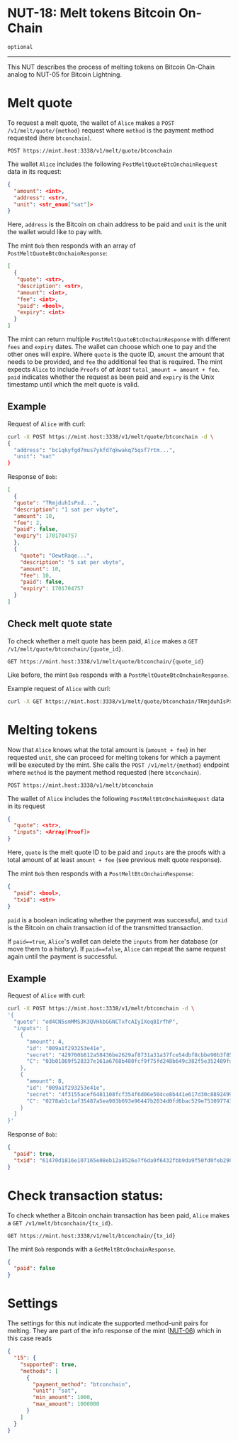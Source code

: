 NUT-18: Melt tokens Bitcoin On-Chain
==========================

`optional`

---

This NUT describes the process of melting tokens on Bitcoin On-Chain analog to NUT-05 for Bitcoin Lightning.

# Melt quote

To request a melt quote, the wallet of `Alice` makes a `POST /v1/melt/quote/{method}` request where `method` is the payment method requested (here `btconchain`). 

```http
POST https://mint.host:3338/v1/melt/quote/btconchain
```

The wallet `Alice` includes the following `PostMeltQuoteBtcOnchainRequest` data in its request:

```json
{
  "amount": <int>,
  "address": <str>,
  "unit": <str_enum["sat"]>
}
```

Here, `address` is the Bitcoin on chain address to be paid and `unit` is the unit the wallet would like to pay with.

The mint `Bob` then responds with an array of `PostMeltQuoteBtcOnchainResponse`:


```json
[
  {
   "quote": <str>,
   "description": <str>,
   "amount": <int>,
   "fee": <int>,
   "paid": <bool>,
   "expiry": <int>
  }
]
```
The mint can return multiple `PostMeltQuoteBtcOnchainResponse` with different `fees` and `expiry` dates. The wallet can choose which one to pay and the other ones will expire.  Where `quote` is the quote ID, `amount` the amount that needs to be provided, and `fee` the additional fee that is required. The mint expects `Alice` to include `Proofs` of *at least* `total_amount = amount + fee`. `paid` indicates whether the request as been paid and `expiry` is the Unix timestamp until which the melt quote is valid.

## Example

Request of `Alice` with curl:

```bash
curl -X POST https://mint.host:3338/v1/melt/quote/btconchain -d \
{
  "address": "bc1qkyfgd7mus7ykfd7qkwakq75qsf7rtm...",
  "unit": "sat"
}
```

Response of `Bob`:

```json
[
  {
  "quote": "TRmjduhIsPxd...",
  "description": "1 sat per vbyte",
  "amount": 10,
  "fee": 2,
  "paid": false,
  "expiry": 1701704757  
  },
  {
    "quote": "OewtRaqe...",
    "description": "5 sat per vbyte",
    "amount": 10,
    "fee": 10,
    "paid": false,
    "expiry": 1701704757
  }
]
```

## Check melt quote state

To check whether a melt quote has been paid, `Alice` makes a `GET /v1/melt/quote/btconchain/{quote_id}`.

```http
GET https://mint.host:3338/v1/melt/quote/btconchain/{quote_id}
```

Like before, the mint `Bob` responds with a `PostMeltQuoteBtcOnchainResponse`.

Example request of `Alice` with curl:

```bash
curl -X GET https://mint.host:3338/v1/melt/quote/btconchain/TRmjduhIsPxd...
```

# Melting tokens

Now that `Alice` knows what the total amount is (`amount + fee`) in her requested `unit`, she can proceed for melting tokens for which a payment will be executed by the mint. She calls the `POST /v1/melt/{method}` endpoint where `method` is the payment method requested (here `btconchain`).

```http
POST https://mint.host:3338/v1/melt/btconchain
```

The wallet of `Alice` includes the following `PostMeltBtcOnchainRequest` data in its request

```json
{
  "quote": <str>,
  "inputs": <Array[Proof]>
}
```

Here, `quote` is the melt quote ID to be paid and `inputs` are the proofs with a total amount of at least `amount + fee` (see previous melt quote response).

The mint `Bob` then responds with a `PostMeltBtcOnchainResponse`:

```json
{
  "paid": <bool>,
  "txid": <str>
}
```
`paid` is a boolean indicating whether the payment was successful, and `txid` is the Bitcoin on chain transaction id of the transmitted transaction. 

If `paid==true`, `Alice`'s wallet can delete the `inputs` from her database (or move them to a history). If `paid==false`, `Alice` can repeat the same request again until the payment is successful.

## Example

Request of `Alice` with curl:

```bash
curl -X POST https://mint.host:3338/v1/melt/btconchain -d \
'{
  "quote": "od4CN5smMMS3K3QVHkbGGNCTxfcAIyIXeq8IrfhP",
  "inputs": [
    {
      "amount": 4,
      "id": "009a1f293253e41e",
      "secret": "429700b812a58436be2629af8731a31a37fce54dbf8cbbe90b3f8553179d23f5",
      "C": "03b01869f528337e161a6768b480fcf9f75fd248b649c382f5e352489fd84fd011",
    },
    {
      "amount": 8,
      "id": "009a1f293253e41e",
      "secret": "4f3155acef6481108fcf354f6d06e504ce8b441e617d30c88924991298cdbcad",
      "C": "0278ab1c1af35487a5ea903b693e96447b2034d0fd6bac529e753097743bf73ca9",
    }
  ]
}'
```

Response of `Bob`: 

```json
{
  "paid": true,
  "txid": "61470d1816e107165e08eb12a8526e7f6da9f6432fbb9da9f50fd0feb290a584"
}
```


# Check transaction status:
To check whether a Bitcoin onchain transaction has been paid, `Alice` makes a `GET /v1/melt/btconchain/{tx_id}`.

```http
GET https://mint.host:3338/v1/melt/btconchain/{tx_id}
```

The mint `Bob` responds with a `GetMeltBtcOnchainResponse`.

```json
{
  "paid": false
}
```

# Settings
The settings for this nut indicate the supported method-unit pairs for melting. They are part of the info response of the mint ([NUT-06][06]) which in this case reads 
```json
{
  "15": {
    "supported": true,
    "methods": [
      {
        "payment_method": "btconchain",
        "unit": "sat",
        "min_amount": 1000,
        "max_amount": 1000000
      }
    ]
  }
}
```

[00]: 00.md
[01]: 01.md
[02]: 02.md
[03]: 03.md
[04]: 04.md
[05]: 05.md
[06]: 06.md
[07]: 07.md
[08]: 08.md
[09]: 09.md
[10]: 10.md
[11]: 11.md
[12]: 12.md

